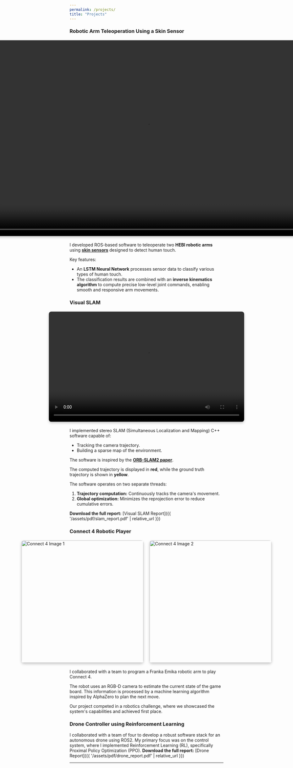 ```yaml
---
permalink: /projects/
title: "Projects"
---
```

### Robotic Arm Teleoperation Using a Skin Sensor

<div style="display: flex; justify-content: center; align-items: center; margin: 20px 0;">
<video width="auto" height="640" controls style="border-radius: 8px; box-shadow: 0 4px 8px rgba(0, 0, 0, 0.2);">
  <source src="{{ '/assets/videos/hebi.mp4' | relative_url }}" type="video/mp4">
  Your browser does not support the video tag.
</video>
</div>

I developed ROS-based software to teleoperate two **HEBI robotic arms** using **[skin sensors](https://intouch-robotics.com/)** designed to detect human touch.

Key features:
- An **LSTM Neural Network** processes sensor data to classify various types of human touch.
- The classification results are combined with an **inverse kinematics algorithm** to compute precise low-level joint commands, enabling smooth and responsive arm movements.

### Visual SLAM

<div style="display: flex; justify-content: center; align-items: center; margin: 20px 0;">
<video width="640" height="360" controls style="border-radius: 8px; box-shadow: 0 4px 8px rgba(0, 0, 0, 0.2);">
  <source src="{{ '/assets/videos/visual_slam.mp4' | relative_url }}" type="video/mp4">
  Your browser does not support the video tag.
</video>
</div>

I implemented stereo SLAM (Simultaneous Localization and Mapping) C++ software capable of:
- Tracking the camera trajectory.
- Building a sparse map of the environment.

The software is inspired by the **[ORB-SLAM2 paper](https://arxiv.org/abs/1610.06475)**.

The computed trajectory is displayed in **red**, while the ground truth trajectory is shown in **yellow**.

The software operates on two separate threads:
1. **Trajectory computation:** Continuously tracks the camera's movement.
2. **Global optimization:** Minimizes the reprojection error to reduce cumulative errors.

**Download the full report:**
[Visual SLAM Report]({{ '/assets/pdf/slam_report.pdf' | relative_url }})

### Connect 4 Robotic Player

<div style="display: flex; justify-content: center; align-items: center; gap: 20px; margin: 20px 0;">
  <img src="{{ '/assets/images/connect-4-1.jpg' | relative_url }}" alt="Connect 4 Image 1" style="height: 400px; width: auto; object-fit: cover; border-radius: 8px; box-shadow: 0 4px 8px rgba(0, 0, 0, 0.2);">
  <img src="{{ '/assets/images/connect-4-2.jpg' | relative_url }}" alt="Connect 4 Image 2" style="height: 400px; width: auto; object-fit: cover; border-radius: 8px; box-shadow: 0 4px 8px rgba(0, 0, 0, 0.2);">
</div>

I collaborated with a team to program a Franka Emika robotic arm to play Connect 4.

The robot uses an RGB-D camera to estimate the current state of the game board. This information is processed by a machine learning algorithm inspired by AlphaZero to plan the next move.

Our project competed in a robotics challenge, where we showcased the system's capabilities and achieved first place.

### Drone Controller using Reinforcement Learning
I collaborated with a team of four to develop a robust software stack for an autonomous drone using ROS2. My primary focus was on the control system, where I implemented Reinforcement Learning (RL), specifically Proximal Policy Optimization (PPO). 
**Download the full report:**
[Drone Report]({{ '/assets/pdf/drone_report.pdf' | relative_url }})

---
